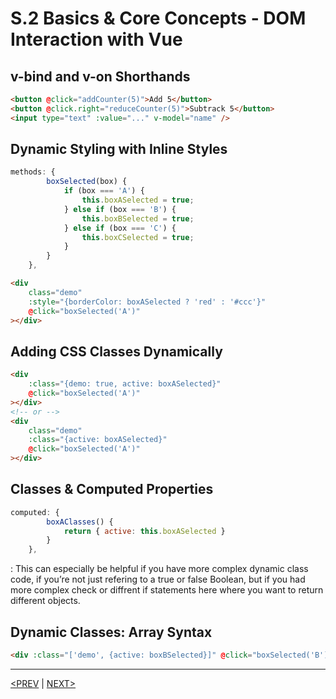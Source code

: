 # S.2 Basics & Core Concepts - DOM Interaction with Vue

## v-bind and v-on Shorthands

```html
<button @click="addCounter(5)">Add 5</button>
<button @click.right="reduceCounter(5)">Subtrack 5</button>
<input type="text" :value="..." v-model="name" />
```

## Dynamic Styling with Inline Styles

```jsx
methods: {
        boxSelected(box) {
            if (box === 'A') {
                this.boxASelected = true;
            } else if (box === 'B') {
                this.boxBSelected = true;
            } else if (box === 'C') {
                this.boxCSelected = true;
            }
        }
    },
```

```html
<div
	class="demo"
	:style="{borderColor: boxASelected ? 'red' : '#ccc'}"
	@click="boxSelected('A')"
></div>
```

## Adding CSS Classes Dynamically

```html
<div
	:class="{demo: true, active: boxASelected}"
	@click="boxSelected('A')"
></div>
<!-- or -->
<div
	class="demo"
	:class="{active: boxASelected}"
	@click="boxSelected('A')"
></div>
```

## Classes & Computed Properties

```jsx
computed: {
        boxAClasses() {
            return { active: this.boxASelected }
        }
    },
```

: This can especially be helpful if you have more complex dynamic class code, if you’re not just refering to a true or false Boolean, but if you had more complex check or diffrent if statements here where you want to return different objects.

## Dynamic Classes: Array Syntax

```html
<div :class="['demo', {active: boxBSelected}]" @click="boxSelected('B')"></div>
```

---

[<PREV](./230518.md) | [NEXT>](./230520.md)
